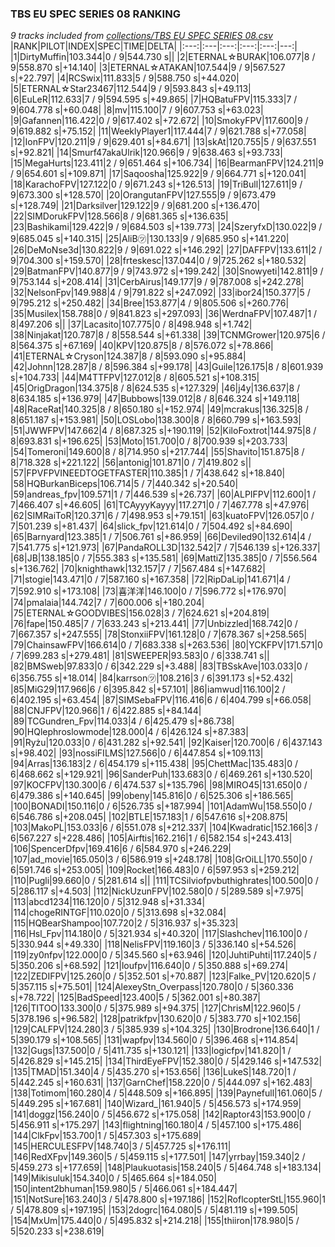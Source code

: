 ### TBS EU SPEC SERIES 08 RANKING
*9 tracks included from [collections/TBS EU SPEC SERIES 08.csv](/collections/TBS%20EU%20SPEC%20SERIES%2008.csv)*
|RANK|PILOT|INDEX|SPEC|TIME|DELTA|
|:---:|:---|:---:|:---:|:---:|---:|
|1|DirtyMuffin|103.344|0 / 9|544.730 s||
|2|ETERNAL☆BURAK|106.077|8 / 9|558.870 s|+14.140|
|3|ETERNAL☆ATAKAN|107.544|9 / 9|567.527 s|+22.797|
|4|RCSwix|111.833|5 / 9|588.750 s|+44.020|
|5|ETERNAL☆Star23467|112.544|9 / 9|593.843 s|+49.113|
|6|EuLeR|112.633|7 / 9|594.595 s|+49.865|
|7|HQBatuFPV|115.333|7 / 9|604.778 s|+60.048|
|8|mv|115.100|7 / 9|607.753 s|+63.023|
|9|Gafannen|116.422|0 / 9|617.402 s|+72.672|
|10|SmokyFPV|117.600|9 / 9|619.882 s|+75.152|
|11|WeeklyPlayer1|117.444|7 / 9|621.788 s|+77.058|
|12|IonFPV|120.211|9 / 9|629.401 s|+84.671|
|13|skAt|120.755|5 / 9|637.551 s|+92.821|
|14|Smurf47akaUlrik|120.966|9 / 9|638.463 s|+93.733|
|15|MegaHurts|123.411|2 / 9|651.464 s|+106.734|
|16|BearmanFPV|124.211|9 / 9|654.601 s|+109.871|
|17|Saqoosha|125.922|9 / 9|664.771 s|+120.041|
|18|KarachoFPV|127.122|0 / 9|671.243 s|+126.513|
|19|TriBull|127.611|9 / 9|673.300 s|+128.570|
|20|OrangutanFPV|127.555|9 / 9|673.479 s|+128.749|
|21|Darksilver|129.122|9 / 9|681.200 s|+136.470|
|22|SIMDorukFPV|128.566|8 / 9|681.365 s|+136.635|
|23|Bashikami|129.422|9 / 9|684.503 s|+139.773|
|24|SzeryfxD|130.022|9 / 9|685.045 s|+140.315|
|25|AliB㋡|130.133|9 / 9|685.950 s|+141.220|
|26|DeMoNse3d|130.822|9 / 9|691.022 s|+146.292|
|27|DAFFPV|133.611|2 / 9|704.300 s|+159.570|
|28|frteskesc|137.044|0 / 9|725.262 s|+180.532|
|29|BatmanFPV|140.877|9 / 9|743.972 s|+199.242|
|30|Snowyeti|142.811|9 / 9|753.144 s|+208.414|
|31|CerbAirus|149.177|9 / 9|787.008 s|+242.278|
|32|NelsonFpv|149.988|4 / 9|791.822 s|+247.092|
|33|ibor24|150.377|5 / 9|795.212 s|+250.482|
|34|Bree|153.877|4 / 9|805.506 s|+260.776|
|35|Musilex|158.788|0 / 9|841.823 s|+297.093|
|36|WerdnaFPV|107.487|1 / 8|497.206 s||
|37|Lacasito|107.775|0 / 8|498.948 s|+1.742|
|38|Ninjakat|120.787|8 / 8|558.544 s|+61.338|
|39|TCNMGrower|120.975|6 / 8|564.375 s|+67.169|
|40|KPV|120.875|8 / 8|576.072 s|+78.866|
|41|ETERNAL☆Cryson|124.387|8 / 8|593.090 s|+95.884|
|42|Johnn|128.287|8 / 8|596.384 s|+99.178|
|43|Guile|126.175|8 / 8|601.939 s|+104.733|
|44|M4TTFPV|127.012|8 / 8|605.521 s|+108.315|
|45|OrigDragon|134.375|8 / 8|624.535 s|+127.329|
|46|j4y|136.637|8 / 8|634.185 s|+136.979|
|47|Bubbows|139.012|8 / 8|646.324 s|+149.118|
|48|RaceRat|140.325|8 / 8|650.180 s|+152.974|
|49|mcrakus|136.325|8 / 8|651.187 s|+153.981|
|50|LOSLobo|138.300|8 / 8|660.799 s|+163.593|
|51|JWWFPV|147.662|4 / 8|687.325 s|+190.119|
|52|KiloFoxtrot|144.975|8 / 8|693.831 s|+196.625|
|53|Moto|151.700|0 / 8|700.939 s|+203.733|
|54|Tomeroni|149.600|8 / 8|714.950 s|+217.744|
|55|Shavito|151.875|8 / 8|718.328 s|+221.122|
|56|antonig|101.871|0 / 7|419.802 s||
|57|FPVFPVINEEDTOGETFASTER|110.385|1 / 7|438.642 s|+18.840|
|58|HQBurkanBiceps|106.714|5 / 7|440.342 s|+20.540|
|59|andreas_fpv|109.571|1 / 7|446.539 s|+26.737|
|60|ALPIFPV|112.600|1 / 7|466.407 s|+46.605|
|61|TCAyyyKayyy|117.271|0 / 7|467.778 s|+47.976|
|62|SIMRaiToR|120.371|6 / 7|498.953 s|+79.151|
|63|kuatoFPV|126.057|0 / 7|501.239 s|+81.437|
|64|slick_fpv|121.614|0 / 7|504.492 s|+84.690|
|65|Barnyard|123.385|1 / 7|506.761 s|+86.959|
|66|Deviled90|132.614|4 / 7|541.775 s|+121.973|
|67|PandaROLL3D|132.542|7 / 7|546.139 s|+126.337|
|68|JB|138.185|0 / 7|555.383 s|+135.581|
|69|MattiZ|135.385|0 / 7|556.564 s|+136.762|
|70|knighthawk|132.157|7 / 7|567.484 s|+147.682|
|71|stogie|143.471|0 / 7|587.160 s|+167.358|
|72|RipDaLip|141.671|4 / 7|592.910 s|+173.108|
|73|喜洋洋|146.100|0 / 7|596.772 s|+176.970|
|74|pmalaia|144.742|7 / 7|600.006 s|+180.204|
|75|ETERNAL☆GOODVIBES|156.028|3 / 7|624.621 s|+204.819|
|76|fape|150.485|7 / 7|633.243 s|+213.441|
|77|Unbizzled|168.742|0 / 7|667.357 s|+247.555|
|78|StonxiiFPV|161.128|0 / 7|678.367 s|+258.565|
|79|ChainsawFPV|166.614|0 / 7|683.338 s|+263.536|
|80|YCKFPV|171.571|0 / 7|699.283 s|+279.481|
|81|SWEEPER|93.583|0 / 6|338.741 s||
|82|BMSweb|97.833|0 / 6|342.229 s|+3.488|
|83|TBSskAve|103.033|0 / 6|356.755 s|+18.014|
|84|karrson㋡|108.216|3 / 6|391.173 s|+52.432|
|85|MiG29|117.966|6 / 6|395.842 s|+57.101|
|86|iamwud|116.100|2 / 6|402.195 s|+63.454|
|87|SIMSebaFPV|116.416|6 / 6|404.799 s|+66.058|
|88|CNJFPV|120.966|1 / 6|422.885 s|+84.144|
|89|TCGundren_Fpv|114.033|4 / 6|425.479 s|+86.738|
|90|HQlephroslowmode|128.000|4 / 6|426.124 s|+87.383|
|91|Ryżu|120.033|0 / 6|431.282 s|+92.541|
|92|Kaiser|120.700|6 / 6|437.143 s|+98.402|
|93|nossiFILMS|127.566|0 / 6|447.854 s|+109.113|
|94|Arras|136.183|2 / 6|454.179 s|+115.438|
|95|ChettMac|135.483|0 / 6|468.662 s|+129.921|
|96|SanderPuh|133.683|0 / 6|469.261 s|+130.520|
|97|KOCFPV|130.300|6 / 6|474.537 s|+135.796|
|98|MIRO45|131.650|0 / 6|479.386 s|+140.645|
|99|obeny|145.816|0 / 6|525.306 s|+186.565|
|100|BONADI|150.116|0 / 6|526.735 s|+187.994|
|101|AdamWu|158.550|0 / 6|546.786 s|+208.045|
|102|BTLE|157.183|1 / 6|547.616 s|+208.875|
|103|MakoPL|153.033|6 / 6|551.078 s|+212.337|
|104|Kwadratic|152.166|3 / 6|567.227 s|+228.486|
|105|Airftis|162.216|1 / 6|582.154 s|+243.413|
|106|SpencerDfpv|169.416|6 / 6|584.970 s|+246.229|
|107|ad_movie|165.050|3 / 6|586.919 s|+248.178|
|108|GrOiLL|170.550|0 / 6|591.746 s|+253.005|
|109|Rocket|166.483|0 / 6|597.953 s|+259.212|
|110|Pugli|99.660|0 / 5|281.614 s||
|111|TCSilviofpvbuthighrates|100.500|0 / 5|286.117 s|+4.503|
|112|NickUzunFPV|102.580|0 / 5|289.589 s|+7.975|
|113|abcd1234|116.120|0 / 5|312.948 s|+31.334|
|114|chogeRINTGF|110.020|0 / 5|313.698 s|+32.084|
|115|HQBearShampoo|107.720|2 / 5|316.937 s|+35.323|
|116|Hsl_Fpv|114.180|0 / 5|321.934 s|+40.320|
|117|Slashchev|116.100|0 / 5|330.944 s|+49.330|
|118|NelisFPV|119.160|3 / 5|336.140 s|+54.526|
|119|zy0nfpv|122.000|0 / 5|345.560 s|+63.946|
|120|JuhtiPuhti|117.240|5 / 5|350.206 s|+68.592|
|121|loufpv|116.640|0 / 5|350.888 s|+69.274|
|122|ZEDIFPV|125.260|0 / 5|352.501 s|+70.887|
|123|Falke_PV|120.620|5 / 5|357.115 s|+75.501|
|124|AlexeyStn_Overpass|120.780|0 / 5|360.336 s|+78.722|
|125|BadSpeed|123.400|5 / 5|362.001 s|+80.387|
|126|TITOO|133.300|0 / 5|375.989 s|+94.375|
|127|ChrisM|122.960|5 / 5|378.196 s|+96.582|
|128|patrikfpv|130.620|0 / 5|383.770 s|+102.156|
|129|CALFPV|124.280|3 / 5|385.939 s|+104.325|
|130|Brodrone|136.640|1 / 5|390.179 s|+108.565|
|131|wapfpv|134.560|0 / 5|396.468 s|+114.854|
|132|Gugs|137.500|0 / 5|411.735 s|+130.121|
|133|logicfpv|141.820|1 / 5|426.829 s|+145.215|
|134|ThirdEyeFPV|152.380|0 / 5|429.146 s|+147.532|
|135|TMAD|151.340|4 / 5|435.270 s|+153.656|
|136|LukeS|148.720|1 / 5|442.245 s|+160.631|
|137|GarnChef|158.220|0 / 5|444.097 s|+162.483|
|138|Totimom|160.280|4 / 5|448.509 s|+166.895|
|139|Paynefull|161.060|5 / 5|449.295 s|+167.681|
|140|Wizard_|161.940|5 / 5|456.573 s|+174.959|
|141|doggz|156.240|0 / 5|456.672 s|+175.058|
|142|Raptor43|153.900|0 / 5|456.911 s|+175.297|
|143|flightning|160.180|4 / 5|457.100 s|+175.486|
|144|ClkFpv|153.700|1 / 5|457.303 s|+175.689|
|145|HERCULESFPV|148.740|3 / 5|457.725 s|+176.111|
|146|RedXFpv|149.360|5 / 5|459.115 s|+177.501|
|147|yrrbay|159.340|2 / 5|459.273 s|+177.659|
|148|Plaukuotasis|158.240|5 / 5|464.748 s|+183.134|
|149|Mikisuluk|154.340|0 / 5|465.664 s|+184.050|
|150|intent2bhuman|159.980|5 / 5|466.061 s|+184.447|
|151|NotSure|163.240|3 / 5|478.800 s|+197.186|
|152|RoflcopterStL|155.960|1 / 5|478.809 s|+197.195|
|153|2dogrc|164.080|5 / 5|481.119 s|+199.505|
|154|MxUm|175.440|0 / 5|495.832 s|+214.218|
|155|thiiron|178.980|5 / 5|520.233 s|+238.619|
